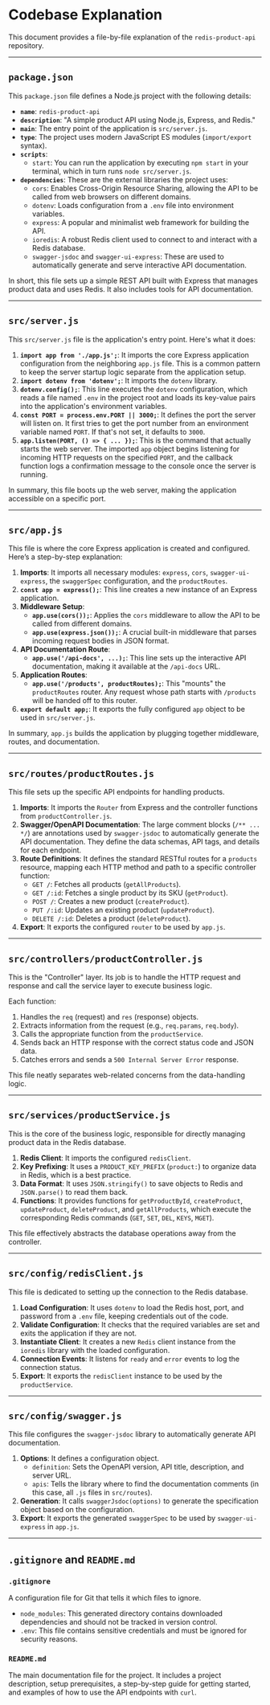 # Codebase Explanation

This document provides a file-by-file explanation of the `redis-product-api` repository.

---

## `package.json`

This `package.json` file defines a Node.js project with the following details:

*   **`name`**: `redis-product-api`
*   **`description`**: "A simple product API using Node.js, Express, and Redis."
*   **`main`**: The entry point of the application is `src/server.js`.
*   **`type`**: The project uses modern JavaScript ES modules (`import/export` syntax).
*   **`scripts`**:
    *   `start`: You can run the application by executing `npm start` in your terminal, which in turn runs `node src/server.js`.
*   **`dependencies`**: These are the external libraries the project uses:
    *   `cors`: Enables Cross-Origin Resource Sharing, allowing the API to be called from web browsers on different domains.
    *   `dotenv`: Loads configuration from a `.env` file into environment variables.
    *   `express`: A popular and minimalist web framework for building the API.
    *   `ioredis`: A robust Redis client used to connect to and interact with a Redis database.
    *   `swagger-jsdoc` and `swagger-ui-express`: These are used to automatically generate and serve interactive API documentation.

In short, this file sets up a simple REST API built with Express that manages product data and uses Redis. It also includes tools for API documentation.

---

## `src/server.js`

This `src/server.js` file is the application's entry point. Here's what it does:

1.  **`import app from './app.js';`**: It imports the core Express application configuration from the neighboring `app.js` file. This is a common pattern to keep the server startup logic separate from the application setup.
2.  **`import dotenv from 'dotenv';`**: It imports the `dotenv` library.
3.  **`dotenv.config();`**: This line executes the `dotenv` configuration, which reads a file named `.env` in the project root and loads its key-value pairs into the application's environment variables.
4.  **`const PORT = process.env.PORT || 3000;`**: It defines the port the server will listen on. It first tries to get the port number from an environment variable named `PORT`. If that's not set, it defaults to `3000`.
5.  **`app.listen(PORT, () => { ... });`**: This is the command that actually starts the web server. The imported `app` object begins listening for incoming HTTP requests on the specified `PORT`, and the callback function logs a confirmation message to the console once the server is running.

In summary, this file boots up the web server, making the application accessible on a specific port.

---

## `src/app.js`

This file is where the core Express application is created and configured. Here’s a step-by-step explanation:

1.  **Imports**: It imports all necessary modules: `express`, `cors`, `swagger-ui-express`, the `swaggerSpec` configuration, and the `productRoutes`.
2.  **`const app = express();`**: This line creates a new instance of an Express application.
3.  **Middleware Setup**:
    *   **`app.use(cors());`**: Applies the `cors` middleware to allow the API to be called from different domains.
    *   **`app.use(express.json());`**: A crucial built-in middleware that parses incoming request bodies in JSON format.
4.  **API Documentation Route**:
    *   **`app.use('/api-docs', ...);`**: This line sets up the interactive API documentation, making it available at the `/api-docs` URL.
5.  **Application Routes**:
    *   **`app.use('/products', productRoutes);`**: This "mounts" the `productRoutes` router. Any request whose path starts with `/products` will be handed off to this router.
6.  **`export default app;`**: It exports the fully configured `app` object to be used in `src/server.js`.

In summary, `app.js` builds the application by plugging together middleware, routes, and documentation.

---

## `src/routes/productRoutes.js`

This file sets up the specific API endpoints for handling products.

1.  **Imports**: It imports the `Router` from Express and the controller functions from `productController.js`.
2.  **Swagger/OpenAPI Documentation**: The large comment blocks (`/** ... */`) are annotations used by `swagger-jsdoc` to automatically generate the API documentation. They define the data schemas, API tags, and details for each endpoint.
3.  **Route Definitions**: It defines the standard RESTful routes for a `products` resource, mapping each HTTP method and path to a specific controller function:
    *   `GET /`: Fetches all products (`getAllProducts`).
    *   `GET /:id`: Fetches a single product by its SKU (`getProduct`).
    *   `POST /`: Creates a new product (`createProduct`).
    *   `PUT /:id`: Updates an existing product (`updateProduct`).
    *   `DELETE /:id`: Deletes a product (`deleteProduct`).
4.  **Export**: It exports the configured `router` to be used by `app.js`.

---

## `src/controllers/productController.js`

This is the "Controller" layer. Its job is to handle the HTTP request and response and call the service layer to execute business logic.

Each function:
1.  Handles the `req` (request) and `res` (response) objects.
2.  Extracts information from the request (e.g., `req.params`, `req.body`).
3.  Calls the appropriate function from the `productService`.
4.  Sends back an HTTP response with the correct status code and JSON data.
5.  Catches errors and sends a `500 Internal Server Error` response.

This file neatly separates web-related concerns from the data-handling logic.

---

## `src/services/productService.js`

This is the core of the business logic, responsible for directly managing product data in the Redis database.

1.  **Redis Client**: It imports the configured `redisClient`.
2.  **Key Prefixing**: It uses a `PRODUCT_KEY_PREFIX` (`product:`) to organize data in Redis, which is a best practice.
3.  **Data Format**: It uses `JSON.stringify()` to save objects to Redis and `JSON.parse()` to read them back.
4.  **Functions**: It provides functions for `getProductById`, `createProduct`, `updateProduct`, `deleteProduct`, and `getAllProducts`, which execute the corresponding Redis commands (`GET`, `SET`, `DEL`, `KEYS`, `MGET`).

This file effectively abstracts the database operations away from the controller.

---

## `src/config/redisClient.js`

This file is dedicated to setting up the connection to the Redis database.

1.  **Load Configuration**: It uses `dotenv` to load the Redis host, port, and password from a `.env` file, keeping credentials out of the code.
2.  **Validate Configuration**: It checks that the required variables are set and exits the application if they are not.
3.  **Instantiate Client**: It creates a new `Redis` client instance from the `ioredis` library with the loaded configuration.
4.  **Connection Events**: It listens for `ready` and `error` events to log the connection status.
5.  **Export**: It exports the `redisClient` instance to be used by the `productService`.

---

## `src/config/swagger.js`

This file configures the `swagger-jsdoc` library to automatically generate API documentation.

1.  **Options**: It defines a configuration object.
    *   `definition`: Sets the OpenAPI version, API title, description, and server URL.
    *   `apis`: Tells the library where to find the documentation comments (in this case, all `.js` files in `src/routes`).
2.  **Generation**: It calls `swaggerJsdoc(options)` to generate the specification object based on the configuration.
3.  **Export**: It exports the generated `swaggerSpec` to be used by `swagger-ui-express` in `app.js`.

---

## `.gitignore` and `README.md`

### `.gitignore`

A configuration file for Git that tells it which files to ignore.
*   `node_modules`: This generated directory contains downloaded dependencies and should not be tracked in version control.
*   `.env`: This file contains sensitive credentials and must be ignored for security reasons.

### `README.md`

The main documentation file for the project. It includes a project description, setup prerequisites, a step-by-step guide for getting started, and examples of how to use the API endpoints with `curl`.
